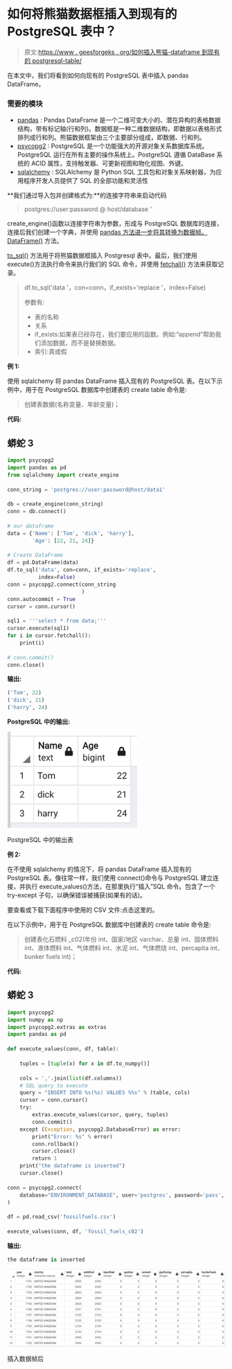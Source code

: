 # 如何将熊猫数据框插入到现有的 PostgreSQL 表中？

> 原文:[https://www . geesforgeks . org/如何插入熊猫-dataframe 到现有的 postgresql-table/](https://www.geeksforgeeks.org/how-to-insert-a-pandas-dataframe-to-an-existing-postgresql-table/)

在本文中，我们将看到如何向现有的 PostgreSQL 表中插入 pandas DataFrame。

### 需要的模块

*   [pandas](https://www.geeksforgeeks.org/python-pandas-dataframe/) : Pandas DataFrame 是一个二维可变大小的、潜在异构的表格数据结构，带有标记轴(行和列)。数据框是一种二维数据结构，即数据以表格形式排列成行和列。熊猫数据框架由三个主要部分组成，即数据、行和列。
*   [psycopg2](https://www.geeksforgeeks.org/python-getting-started-with-psycopg2-postgresql/) : PostgreSQL 是一个功能强大的开源对象关系数据库系统。PostgreSQL 运行在所有主要的操作系统上。PostgreSQL 遵循 DataBase 系统的 ACID 属性，支持触发器、可更新视图和物化视图、外键。
*   [sqlalchemy](https://www.geeksforgeeks.org/how-to-install-sqlalchemy-in-python-on-macos/) : SQLAlchemy 是 Python SQL 工具包和对象关系映射器，为应用程序开发人员提供了 SQL 的全部功能和灵活性

**我们通过导入包并创建格式为:**的连接字符串来启动代码

> postgres://user:password @ host/database '

create_engine()函数以连接字符串为参数，形成与 PostgreSQL 数据库的连接，连接后我们创建一个字典，并使用 [pandas 方法进一步将其转换为数据帧。DataFrame()](https://www.geeksforgeeks.org/python-pandas-dataframe/) 方法。

[to_sql()](https://www.geeksforgeeks.org/creating-a-sqlite-database-from-csv-with-python/) 方法用于将熊猫数据框插入 Postgresql 表中。最后，我们使用 execute()方法执行命令来执行我们的 SQL 命令，并使用 [fetchall()](https://www.geeksforgeeks.org/postgresql-python-querying-data/) 方法来获取记录。

> df.to_sql('data '，con=conn，if_exists='replace '，index=False)
> 
> 参数有:
> 
> *   表的名称
> *   关系
> *   if_exists:如果表已经存在，我们要应用的函数。例如:“append”帮助我们添加数据，而不是替换数据。
> *   索引:真或假

**例 1:**

使用 sqlalchemy 将 pandas DataFrame 插入现有的 PostgreSQL 表。在以下示例中，用于在 PostgreSQL 数据库中创建表的 create table 命令是:

> 创建表数据(名称变量、年龄变量)；

**代码:**

## 蟒蛇 3

```py
import psycopg2
import pandas as pd
from sqlalchemy import create_engine

conn_string = 'postgres://user:password@host/data1'

db = create_engine(conn_string)
conn = db.connect()

# our dataframe
data = {'Name': ['Tom', 'dick', 'harry'],
        'Age': [22, 21, 24]}

# Create DataFrame
df = pd.DataFrame(data)
df.to_sql('data', con=conn, if_exists='replace',
          index=False)
conn = psycopg2.connect(conn_string
                        )
conn.autocommit = True
cursor = conn.cursor()

sql1 = '''select * from data;'''
cursor.execute(sql1)
for i in cursor.fetchall():
    print(i)

# conn.commit()
conn.close()
```

**输出:**

```py
('Tom', 22)
('dick', 21)
('harry', 24)
```

**PostgreSQL 中的输出:**

![](img/c96215af863b50fc67e6272aaa2e1ab1.png)

PostgreSQL 中的输出表

**例 2:**

在不使用 sqlalchemy 的情况下，将 pandas DataFrame 插入现有的 PostgreSQL 表。像往常一样，我们使用 connect()命令与 PostgreSQL 建立连接，并执行 execute_values()方法，在那里执行“插入”SQL 命令。包含了一个 try-except 子句，以确保错误被捕获(如果有的话)。

要查看或下载下面程序中使用的 CSV 文件:点击这里的。

在以下示例中，用于在 PostgreSQL 数据库中创建表的 create table 命令是:

> 创建表化石燃料 _c02(年份 int、国家/地区 varchar、总量 int、固体燃料 int、液体燃料 int、气体燃料 int、水泥 int、气体燃烧 int、percapita int、bunker fuels int)；

**代码:**

## 蟒蛇 3

```py
import psycopg2
import numpy as np
import psycopg2.extras as extras
import pandas as pd

def execute_values(conn, df, table):

    tuples = [tuple(x) for x in df.to_numpy()]

    cols = ','.join(list(df.columns))
    # SQL query to execute
    query = "INSERT INTO %s(%s) VALUES %%s" % (table, cols)
    cursor = conn.cursor()
    try:
        extras.execute_values(cursor, query, tuples)
        conn.commit()
    except (Exception, psycopg2.DatabaseError) as error:
        print("Error: %s" % error)
        conn.rollback()
        cursor.close()
        return 1
    print("the dataframe is inserted")
    cursor.close()

conn = psycopg2.connect(
    database="ENVIRONMENT_DATABASE", user='postgres', password='pass', host='127.0.0.1', port='5432'
)

df = pd.read_csv('fossilfuels.csv')

execute_values(conn, df, 'fossil_fuels_c02')
```

**输出:**

```py
the dataframe is inserted
```

![](img/9d3d60f93dc372a4f703fdfb9c6f65d1.png)

插入数据帧后